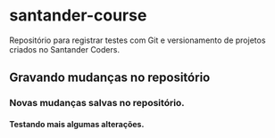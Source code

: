 # santander-course
 Repositório para registrar testes com Git e versionamento de projetos criados no Santander Coders.

## Gravando mudanças no repositório

### Novas mudanças salvas no repositório.

#### Testando mais algumas alterações.